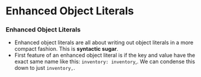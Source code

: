 # Enhanced Object Literals

### Enhanced Object Literals

* Enhanced object literals are all about writing out object literals in a more compact fashion. This is **syntactic sugar**.
* First feature of an enhanced object literal is if the key and value have the exact same name like this: `inventory: inventory`,. We can condense this down to just `inventory,`.



